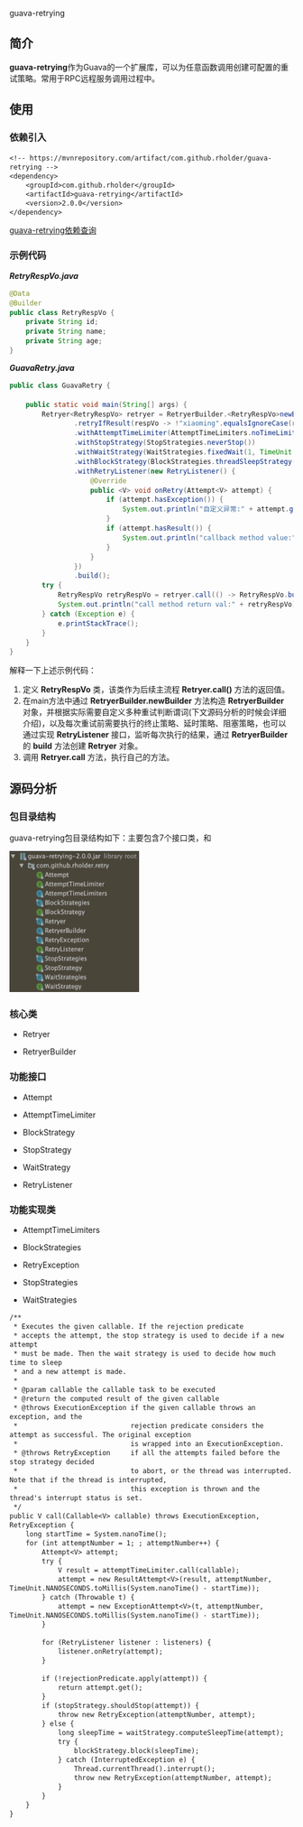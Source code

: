guava-retrying
## 简介
**guava-retrying**作为Guava的一个扩展库，可以为任意函数调用创建可配置的重试策略。常用于RPC远程服务调用过程中。
## 使用
### 依赖引入
```
<!-- https://mvnrepository.com/artifact/com.github.rholder/guava-retrying -->
<dependency>
    <groupId>com.github.rholder</groupId>
    <artifactId>guava-retrying</artifactId>
    <version>2.0.0</version>
</dependency>
```
[guava-retrying依赖查询](https://mvnrepository.com/artifact/com.github.rholder/guava-retrying)
### 示例代码
***RetryRespVo.java***
```java
@Data
@Builder
public class RetryRespVo {
    private String id;
    private String name;
    private String age;
}

```
***GuavaRetry.java***
```java
public class GuavaRetry {

    public static void main(String[] args) {
        Retryer<RetryRespVo> retryer = RetryerBuilder.<RetryRespVo>newBuilder()
                .retryIfResult(respVo -> !"xiaoming".equalsIgnoreCase(respVo.getName()))
                .withAttemptTimeLimiter(AttemptTimeLimiters.noTimeLimit())
                .withStopStrategy(StopStrategies.neverStop())
                .withWaitStrategy(WaitStrategies.fixedWait(1, TimeUnit.SECONDS))
                .withBlockStrategy(BlockStrategies.threadSleepStrategy())
                .withRetryListener(new RetryListener() {
                    @Override
                    public <V> void onRetry(Attempt<V> attempt) {
                        if (attempt.hasException()) {
                            System.out.println("自定义异常:" + attempt.getExceptionCause().getMessage());
                        }
                        if (attempt.hasResult()) {
                            System.out.println("callback method value:" + attempt.getResult().toString());
                        }
                    }
                })
                .build();
        try {
            RetryRespVo retryRespVo = retryer.call(() -> RetryRespVo.builder().id("1").name("xiaoming").age("male").build());
            System.out.println("call method return val:" + retryRespVo);
        } catch (Exception e) {
            e.printStackTrace();
        }
    }
}
```
解释一下上述示例代码：
1. 定义 **RetryRespVo** 类，该类作为后续主流程 **Retryer.call()** 方法的返回值。
2. 在main方法中通过 **RetryerBuilder.newBuilder** 方法构造 **RetryerBuilder** 对象，并根据实际需要自定义多种重试判断谓词(下文源码分析的时候会详细介绍)，以及每次重试前需要执行的终止策略、延时策略、阻塞策略，也可以通过实现 **RetryListener** 接口，监听每次执行的结果，通过 **RetryerBuilder** 的 **build** 方法创建 **Retryer** 对象。
3. 调用 **Retryer.call** 方法，执行自己的方法。

## 源码分析
### 包目录结构
guava-retrying包目录结构如下：主要包含7个接口类，和

<img src="https://github.com/jingyuchenxi/blog/blob/master/resource/hie.png?raw=true" width="230px" height="250px"/>

### 核心类
* Retryer

* RetryerBuilder

### 功能接口
* Attempt
    
* AttemptTimeLimiter

* BlockStrategy

* StopStrategy

* WaitStrategy

* RetryListener

### 功能实现类
* AttemptTimeLimiters

* BlockStrategies

* RetryException

* StopStrategies

* WaitStrategies

```
/**
 * Executes the given callable. If the rejection predicate
 * accepts the attempt, the stop strategy is used to decide if a new attempt
 * must be made. Then the wait strategy is used to decide how much time to sleep
 * and a new attempt is made.
 *
 * @param callable the callable task to be executed
 * @return the computed result of the given callable
 * @throws ExecutionException if the given callable throws an exception, and the
 *                            rejection predicate considers the attempt as successful. The original exception
 *                            is wrapped into an ExecutionException.
 * @throws RetryException     if all the attempts failed before the stop strategy decided
 *                            to abort, or the thread was interrupted. Note that if the thread is interrupted,
 *                            this exception is thrown and the thread's interrupt status is set.
 */
public V call(Callable<V> callable) throws ExecutionException, RetryException {
    long startTime = System.nanoTime();
    for (int attemptNumber = 1; ; attemptNumber++) {
        Attempt<V> attempt;
        try {
            V result = attemptTimeLimiter.call(callable);
            attempt = new ResultAttempt<V>(result, attemptNumber, TimeUnit.NANOSECONDS.toMillis(System.nanoTime() - startTime));
        } catch (Throwable t) {
            attempt = new ExceptionAttempt<V>(t, attemptNumber, TimeUnit.NANOSECONDS.toMillis(System.nanoTime() - startTime));
        }

        for (RetryListener listener : listeners) {
            listener.onRetry(attempt);
        }

        if (!rejectionPredicate.apply(attempt)) {
            return attempt.get();
        }
        if (stopStrategy.shouldStop(attempt)) {
            throw new RetryException(attemptNumber, attempt);
        } else {
            long sleepTime = waitStrategy.computeSleepTime(attempt);
            try {
                blockStrategy.block(sleepTime);
            } catch (InterruptedException e) {
                Thread.currentThread().interrupt();
                throw new RetryException(attemptNumber, attempt);
            }
        }
    }
}
```




